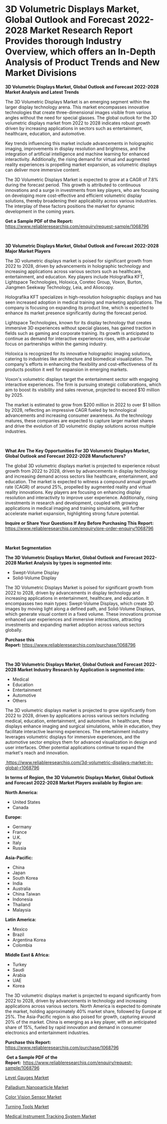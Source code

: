 <p><h1>3D Volumetric Displays Market, Global Outlook and Forecast 2022-2028 Market Research Report Provides thorough Industry Overview, which offers an In-Depth Analysis of Product Trends and New Market Divisions</h1></p><p><strong>3D Volumetric Displays Market, Global Outlook and Forecast 2022-2028 Market Analysis and Latest Trends</strong></p>
<p><p>The 3D Volumetric Displays Market is an emerging segment within the larger display technology arena. This market encompasses innovative technologies that create three-dimensional images visible from various angles without the need for special glasses. The global outlook for the 3D volumetric displays market from 2022 to 2028 indicates robust growth driven by increasing applications in sectors such as entertainment, healthcare, education, and automotive. </p><p>Key trends influencing this market include advancements in holographic imaging, improvements in display resolution and brightness, and the integration of artificial intelligence and machine learning for enhanced interactivity. Additionally, the rising demand for virtual and augmented reality experiences is propelling market expansion, as volumetric displays can deliver more immersive content. </p><p>The 3D Volumetric Displays Market is expected to grow at a CAGR of 7.8% during the forecast period. This growth is attributed to continuous innovations and a surge in investments from key players, who are focusing on developing more cost-effective and efficient volumetric display solutions, thereby broadening their applicability across various industries. The interplay of these factors positions the market for dynamic development in the coming years.</p></p>
<p><strong>Get a Sample PDF of the Report:&nbsp;</strong> <a href="https://www.reliableresearchiq.com/enquiry/request-sample/1068796">https://www.reliableresearchiq.com/enquiry/request-sample/1068796</a></p>
<p>&nbsp;</p>
<p><strong>3D Volumetric Displays Market, Global Outlook and Forecast 2022-2028 Major Market Players</strong></p>
<p><p>The 3D volumetric displays market is poised for significant growth from 2022 to 2028, driven by advancements in holographic technology and increasing applications across various sectors such as healthcare, entertainment, and education. Key players include Holografika KFT, Lightspace Technologies, Holoxica, Coretec Group, Voxon, Burton, Jiangmen Seekway Technology, Leia, and Alioscopy.</p><p>Holografika KFT specializes in high-resolution holographic displays and has seen increased adoption in medical training and marketing applications. The company is focusing on expanding its product line, which is expected to enhance its market presence significantly during the forecast period.</p><p>Lightspace Technologies, known for its display technology that creates immersive 3D experiences without special glasses, has gained traction in fields such as gaming and corporate training. Its growth is anticipated to continue as demand for interactive experiences rises, with a particular focus on partnerships within the gaming industry.</p><p>Holoxica is recognized for its innovative holographic imaging solutions, catering to industries like architecture and biomedical visualization. The company's efforts in enhancing the flexibility and cost-effectiveness of its products position it well for expansion in emerging markets.</p><p>Voxon's volumetric displays target the entertainment sector with engaging interactive experiences. The firm is pursuing strategic collaborations, which aim to boost its visibility and sales revenue, projected to exceed $10 million by 2025.</p><p>The market is estimated to grow from $200 million in 2022 to over $1 billion by 2028, reflecting an impressive CAGR fueled by technological advancements and increasing consumer awareness. As the technology matures, these companies are expected to capture larger market shares and drive the evolution of 3D volumetric display solutions across multiple industries.</p></p>
<p>&nbsp;</p>
<p><strong>What Are The Key Opportunities For 3D Volumetric Displays Market, Global Outlook and Forecast 2022-2028 Manufacturers?</strong></p>
<p><p>The global 3D volumetric displays market is projected to experience robust growth from 2022 to 2028, driven by advancements in display technology and increasing demand across sectors like healthcare, entertainment, and education. The market is expected to witness a compound annual growth rate (CAGR) of around 25%, propelled by augmented reality and virtual reality innovations. Key players are focusing on enhancing display resolution and interactivity to improve user experience. Additionally, rising investments in research and development, coupled with growing applications in medical imaging and training simulations, will further accelerate market expansion, highlighting strong future potential.</p></p>
<p><strong>Inquire or Share Your Questions If Any Before Purchasing This Report:</strong> <a href="https://www.reliableresearchiq.com/enquiry/pre-order-enquiry/1068796">https://www.reliableresearchiq.com/enquiry/pre-order-enquiry/1068796</a></p>
<p>&nbsp;</p>
<p><strong>Market Segmentation</strong></p>
<p><strong>The 3D Volumetric Displays Market, Global Outlook and Forecast 2022-2028 Market Analysis by types is segmented into:</strong></p>
<p><ul><li>Swept-Volume Display</li><li>Solid-Volume Display</li></ul></p>
<p><p>The 3D Volumetric Displays Market is poised for significant growth from 2022 to 2028, driven by advancements in display technology and increasing applications in entertainment, healthcare, and education. It encompasses two main types: Swept-Volume Displays, which create 3D images by moving light along a defined path, and Solid-Volume Displays, which generate visual content in a fixed volume. These innovations promise enhanced user experiences and immersive interactions, attracting investments and expanding market adoption across various sectors globally.</p></p>
<p><strong>Purchase this Report:&nbsp;</strong><a href="https://www.reliableresearchiq.com/purchase/1068796">https://www.reliableresearchiq.com/purchase/1068796</a></p>
<p>&nbsp;</p>
<p><strong>The 3D Volumetric Displays Market, Global Outlook and Forecast 2022-2028 Market Industry Research by Application is segmented into:</strong></p>
<p><ul><li>Medical</li><li>Education</li><li>Entertainment</li><li>Automotive</li><li>Others</li></ul></p>
<p><p>The 3D volumetric displays market is projected to grow significantly from 2022 to 2028, driven by applications across various sectors including medical, education, entertainment, and automotive. In healthcare, these displays enhance imaging and surgical simulations, while in education, they facilitate interactive learning experiences. The entertainment industry leverages volumetric displays for immersive experiences, and the automotive sector employs them for advanced visualization in design and user interfaces. Other potential applications continue to expand the market's reach and innovation.</p></p>
<p><a href="https://www.reliableresearchiq.com/3d-volumetric-displays-market-in-global-r1068796">&nbsp;https://www.reliableresearchiq.com/3d-volumetric-displays-market-in-global-r1068796</a></p>
<p><strong>In terms of Region, the 3D Volumetric Displays Market, Global Outlook and Forecast 2022-2028 Market Players available by Region are:</strong></p>
<p>
    <p> <strong> North America: </strong>
        <ul>
            <li>United States</li>
            <li>Canada</li>
        </ul>
        </p> 
    <p> <strong> Europe: </strong>
        <ul>
            <li>Germany</li>
            <li>France</li>
            <li>U.K.</li>
            <li>Italy</li>
            <li>Russia</li>
        </ul>
        </p> 
    <p> <strong> Asia-Pacific: </strong>
        <ul>
            <li>China</li>
            <li>Japan</li>
            <li>South Korea</li>
            <li>India</li>
            <li>Australia</li>
            <li>China Taiwan</li>
            <li>Indonesia</li>
            <li>Thailand</li>
            <li>Malaysia</li>
        </ul>
        </p> 
    <p> <strong> Latin America: </strong>
        <ul>
            <li>Mexico</li>
            <li>Brazil</li>
            <li>Argentina Korea</li>
            <li>Colombia</li>
        </ul>
        </p> 
    <p> <strong> Middle East & Africa: </strong>
        <ul>
            <li>Turkey</li>
            <li>Saudi</li>
            <li>Arabia</li>
            <li>UAE</li>
            <li>Korea</li>
        </ul>
    </p>
    </p>
<p><p>The 3D volumetric displays market is projected to expand significantly from 2022 to 2028, driven by advancements in technology and increasing applications across various sectors. North America is expected to dominate the market, holding approximately 40% market share, followed by Europe at 25%. The Asia-Pacific region is also poised for growth, capturing around 20% of the market. China is emerging as a key player, with an anticipated share of 15%, fueled by rapid innovation and demand in consumer electronics and entertainment industries.</p></p>
<p><strong>Purchase this Report: </strong><a href="https://www.reliableresearchiq.com/purchase/1068796">https://www.reliableresearchiq.com/purchase/1068796</a></p>
<p>&nbsp;<strong>Get a Sample PDF of the Report:&nbsp;&nbsp;</strong><a href="https://www.reliableresearchiq.com/enquiry/request-sample/1068796">https://www.reliableresearchiq.com/enquiry/request-sample/1068796</a></p>
<p><strong></strong></p>
<p><p><a href="https://www.linkedin.com/pulse/level-gauges-market-investigation-industry-evolution-forecast-g5oqf?trackingId=tlWGIaGyTIygkbObnMnsOQ%3D%3D">Level Gauges Market</a></p><p><a href="https://issuu.com/reportprime-2/docs/palladium-nanoparticle-market-size-_c7908fedae2769">Palladium Nanoparticle Market</a></p><p><a href="https://medium.com/@haangelat162/the-global-color-vision-sensor-market-is-projected-to-experience-an-annual-growth-rate-of-12-8-e51884c9c86f">Color Vision Sensor Market</a></p><p><a href="https://www.linkedin.com/pulse/global-turning-tools-market-projected-grow-cagr-71-forcasted-g286f?trackingId=5NUWja8vQeibqv7dtDHpcA%3D%3D">Turning Tools Market</a></p><p><a href="https://medium.com/@soloncarter1929/this-report-aims-to-deliver-an-in-depth-analysis-of-the-global-medical-instrument-tracking-system-b66102cd4397?postPublishedType=initial">Medical Instrument Tracking System Market</a></p></p>